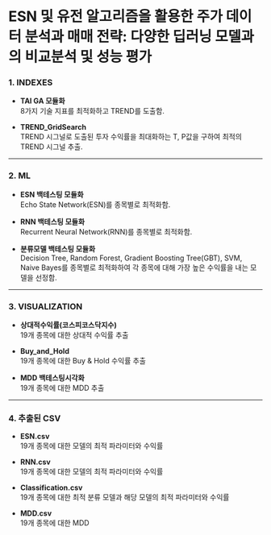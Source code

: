 # ESN 및 유전 알고리즘을 활용한 주가 데이터 분석과 매매 전략: 다양한 딥러닝 모델과의 비교분석 및 성능 평가

<h3>
1.  INDEXES </h3>

- <b>TAI GA 모듈화</b><br>
  8가지 기술 지표를 최적화하고 TREND를 도출함.

- <b>TREND_GridSearch</b><br>
  TREND 시그널로 도출된 투자 수익률을 최대화하는 T, P값을 구하여 최적의 TREND 시그널 추출.

<hr>
<h3>
2.  ML </h3>

- <b>ESN 백테스팅 모듈화</b><br>
  Echo State Network(ESN)를 종목별로 최적화함.

- <b>RNN 백테스팅 모듈화</b><br>
  Recurrent Neural Network(RNN)를 종목별로 최적화함.

- <b>분류모델 백테스팅 모듈화</b><br>
  Decision Tree, Random Forest, Gradient Boosting Tree(GBT), SVM, Naive Bayes를 종목별로 최적화하여 각 종목에 대해 가장 높은 수익률을 내는 모델을 선정함.

<hr>
<h3>
3.  VISUALIZATION </h3>

- <b>상대적수익률(코스피코스닥지수)</b><br>
  19개 종목에 대한 상대적 수익률 추출

- <b>Buy_and_Hold</b><br>
  19개 종목에 대한 Buy & Hold 수익률 추출

- <b>MDD 백테스팅시각화</b><br>
  19개 종목에 대한 MDD 추출

<hr>
<h3>
4.  추출된 CSV </h3>

- <b>ESN.csv</b><br>
  19개 종목에 대한 모델의 최적 파라미터와 수익률

- <b>RNN.csv</b><br>
  19개 종목에 대한 모델의 최적 파라미터와 수익률

- <b>Classification.csv</b><br>
  19개 종목에 대한 최적 분류 모델과 해당 모델의 최적 파라미터와 수익률

- <b>MDD.csv</b><br>
  19개 종목에 대한 MDD
